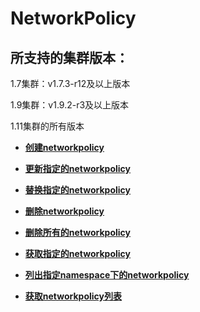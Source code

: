 # NetworkPolicy<a name="ZH-CN_TOPIC_0140619316"></a>

## 所支持的集群版本：<a name="section7301649122610"></a>

1.7集群：v1.7.3-r12及以上版本

1.9集群：v1.9.2-r3及以上版本

1.11集群的所有版本

-   **[创建networkpolicy](创建networkpolicy.md)**  

-   **[更新指定的networkpolicy](更新指定的networkpolicy.md)**  

-   **[替换指定的networkpolicy](替换指定的networkpolicy.md)**  

-   **[删除networkpolicy](删除networkpolicy.md)**  

-   **[删除所有的networkpolicy](删除所有的networkpolicy.md)**  

-   **[获取指定的networkpolicy](获取指定的networkpolicy.md)**  

-   **[列出指定namespace下的networkpolicy](列出指定namespace下的networkpolicy.md)**  

-   **[获取networkpolicy列表](获取networkpolicy列表.md)**  


